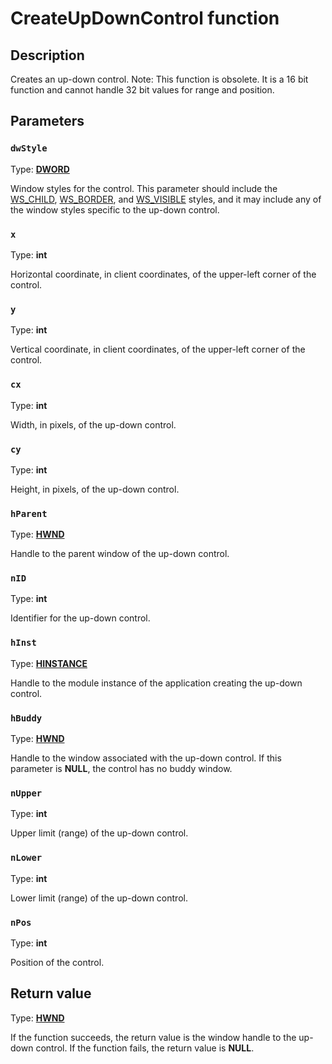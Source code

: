 # CreateUpDownControl function

## Description

Creates an up-down control.
Note: This function is obsolete. It is a 16 bit function and cannot handle 32 bit values for range and position.

## Parameters

### `dwStyle`

Type: **[DWORD](https://learn.microsoft.com/windows/desktop/WinProg/windows-data-types)**

Window styles for the control. This parameter should include the [WS_CHILD](https://learn.microsoft.com/windows/desktop/winmsg/window-styles), [WS_BORDER](https://learn.microsoft.com/windows/desktop/winmsg/window-styles), and [WS_VISIBLE](https://learn.microsoft.com/windows/desktop/winmsg/window-styles) styles, and it may include any of the window styles specific to the up-down control.

### `x`

Type: **int**

Horizontal coordinate, in client coordinates, of the upper-left corner of the control.

### `y`

Type: **int**

Vertical coordinate, in client coordinates, of the upper-left corner of the control.

### `cx`

Type: **int**

Width, in pixels, of the up-down control.

### `cy`

Type: **int**

Height, in pixels, of the up-down control.

### `hParent`

Type: **[HWND](https://learn.microsoft.com/windows/desktop/WinProg/windows-data-types)**

Handle to the parent window of the up-down control.

### `nID`

Type: **int**

Identifier for the up-down control.

### `hInst`

Type: **[HINSTANCE](https://learn.microsoft.com/windows/desktop/WinProg/windows-data-types)**

Handle to the module instance of the application creating the up-down control.

### `hBuddy`

Type: **[HWND](https://learn.microsoft.com/windows/desktop/WinProg/windows-data-types)**

Handle to the window associated with the up-down control. If this parameter is **NULL**, the control has no buddy window.

### `nUpper`

Type: **int**

Upper limit (range) of the up-down control.

### `nLower`

Type: **int**

Lower limit (range) of the up-down control.

### `nPos`

Type: **int**

Position of the control.

## Return value

Type: **[HWND](https://learn.microsoft.com/windows/desktop/WinProg/windows-data-types)**

If the function succeeds, the return value is the window handle to the up-down control. If the function fails, the return value is **NULL**.